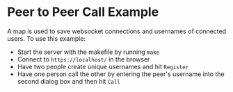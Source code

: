 # Peer to Peer Call Example

A map is used to save websocket connections and usernames of connected users.
To use this example:
- Start the server with the makefile by running `make`
- Connect to `https://localhost/` in the browser
- Have two people create unique usernames and hit `Register`
- Have one person call the other by entering the peer's username into the second dialog box and then hit `Call`
